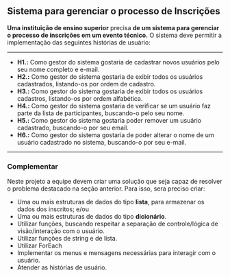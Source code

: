 ## Sistema para gerenciar o processo de Inscrições


**Uma instituição de ensino superior** precisa **de um sistema para gerenciar o processo de inscrições em um evento técnico.** O sistema deve permitir a implementação das seguintes histórias de usuário:


------------


- **H1.:** Como gestor do sistema gostaria de cadastrar novos usuários pelo seu nome completo e e-mail.
- **H2.:** Como gestor do sistema gostaria de exibir todos os usuários cadastrados, listando-os por ordem de cadastro.
- **H3.:** Como gestor do sistema gostaria de exibir todos os usuários cadastros, listando-os por ordem alfabética.
- **H4.:** Como gestor do sistema gostaria de verificar se um usuário faz parte da lista de participantes, buscando-o pelo seu nome.
- **H5.:** Como gestor do sistema gostaria poder remover um usuário cadastrado, buscando-o por seu email.
- **H6.:** Como gestor do sistema gostaria de poder alterar o nome de um usuário cadastrado no sistema, buscando-o por seu e-mail.

------------




### Complementar

Neste projeto a equipe devem criar uma solução que seja capaz de resolver o problema destacado na seção anterior. Para isso, sera preciso criar:

- Uma ou mais estruturas de dados do tipo **lista**, para armazenar os dados dos inscritos;
e/ou
- Uma ou mais estruturas de dados do tipo **dicionário**.
- Utilizar funções, buscando respeitar a separação de controle/lógica de visão/interação com o usuário.
- Utilizar funções de string e de lista.
- Utilizar ForEach
- Implementar os menus e mensagens necessárias para interagir com o usuário.
- Atender as histórias de usuário.



